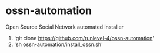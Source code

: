 # ossn-automation
Open Source Social Network automated installer

1. 'git clone https://github.com/runlevel-4/ossn-automation'
2. 'sh ossn-automation/install_ossn.sh'
